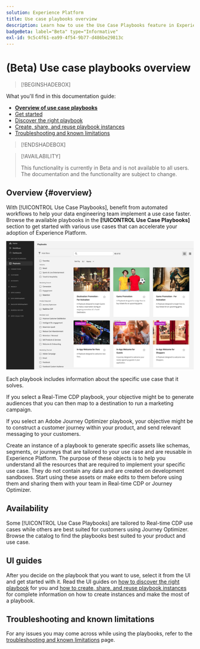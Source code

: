 ```yaml
---
solution: Experience Platform
title: Use case playbooks overview
description: Learn how to use the Use Case Playbooks feature in Experience Platform to get started with various marketing use cases
badgeBeta: label="Beta" type="Informative"
exl-id: 9c5c4f61-ea99-4f54-9b77-d486be29813c
---
```

# (Beta) Use case playbooks overview

>[!BEGINSHADEBOX]

What you'll find in this documentation guide:

* **[Overview of use case playbooks](#overview)**
* [Get started](/help/use-case-playbooks/playbooks/get-started.md)
* [Discover the right playbook](/help/use-case-playbooks/playbooks/discover.md)
* [Create, share, and reuse playbook instances](/help/use-case-playbooks/playbooks/create-share-reuse.md)
* [Troubleshooting and known limitations](troubleshooting.md)

>[!ENDSHADEBOX]

>[!AVAILABILITY]
>
>This functionality is currently in Beta and is not available to all users. The documentation and the functionality are subject to change.

## Overview {#overview}

With [!UICONTROL Use Case Playbooks], benefit from automated workflows to help your data engineering team implement a use case faster. Browse the available playbooks in the **[!UICONTROL Use Case Playbooks]** section to get started with various use cases that can accelerate your adoption of Experience Platform. 

![View of all playbooks](/help/use-case-playbooks/assets/playbooks/overview/playbooks-landing-page.png)

Each playbook includes information about the specific use case that it solves. 

If you select a Real-Time CDP playbook, your objective might be to generate audiences that you can then map to a destination to run a marketing campaign. 

If you select an Adobe Journey Optimizer playbook, your objective might be to construct a customer journey within your product, and send relevant messaging to your customers.  

Create an instance of a playbook to generate specific assets like schemas, segments, or journeys that are tailored to your use case and are reusable in Experience Platform. The purpose of these objects is to help you understand all the resources that are required to implement your specific use case. They do not contain any data and are created on development sandboxes. Start using these assets or make edits to them before using them and sharing them with your team in Real-time CDP or Journey Optimizer. 

## Availability

Some [!UICONTROL Use Case Playbooks] are tailored to Real-time CDP use cases while others are best suited for customers using Journey Optimizer. Browse the catalog to find the playbooks best suited to your product and use case.

## UI guides

After you decide on the playbook that you want to use, select it from the UI and get started with it. Read the UI guides on [how to discover the right playbook](/help/use-case-playbooks/playbooks/discover.md) for you and [how to create, share, and reuse playbook instances](/help/use-case-playbooks/playbooks/create-share-reuse.md) for complete information on how to create instances and make the most of a playbook.  

## Troubleshooting and known limitations

For any issues you may come across while using the playbooks, refer to the [troubleshooting and known limitations](/help/use-case-playbooks/playbooks/troubleshooting.md) page.

